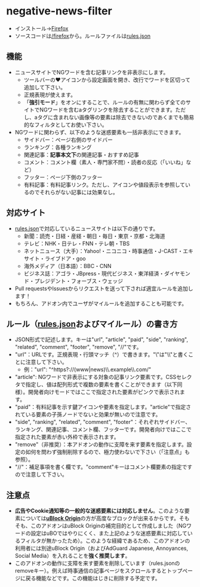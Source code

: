 # negative-news-filter
- インストール→[Firefox](https://addons.mozilla.org/firefox/addon/negative-news-filter/)
- ソースコードは[/firefox](/firefox)から。ルールファイルは[rules.json](/rules.json)
## 機能
- ニュースサイトでNGワードを含む記事リンクを非表示にします。
  - ツールバーの♥アイコンから設定画面を開き、改行でワードを区切って追加して下さい。
  - 正規表現が使えます。
  - 「**強引モード**」をオンにすることで、ルールの有無に関わらず全てのサイトでNGワードを含むaタグリンクを除去することができます。ただし、aタグに含まれない画像等の要素は除去できないのであくまでも簡易的なフィルタとしてお使い下さい。
- NGワードに関わらず、以下のような迷惑要素も一括非表示にできます。
  - サイドバー：ページ右側のサイドバー
  - ランキング：各種ランキング
  - 関連記事：**記事本文下**の関連記事・おすすめ記事
  - コメント：コメント欄（素人・専門家不問）・読者の反応（「いいね」など）
  - フッター：ページ下側のフッター
  - 有料記事：有料記事リンク。ただし、アイコンや値段表示を参照しているのでそれらがない記事には効果なし。
## 対応サイト
- [rules.json](/rules.json)で対応しているニュースサイトは以下の通りです。
  - 新聞：読売・日経・産経・朝日・毎日・東京・京都・北海道
  - テレビ：NHK・日テレ・FNN・テレ朝・TBS
  - ネットニュース（大手）：Yahoo!・ニコニコ・時事通信・J-CAST・エキサイト・ライブドア・goo
  - 海外メディア（日本語）：BBC・CNN
  - ビジネス誌：アゴラ・JBpress・現代ビジネス・東洋経済・ダイヤモンド・プレジデント・フォーブス・ウェッジ
- Pull requestsやIssuesからリクエストを送って下されば適宜ルールを追加します！
- もちろん、アドオン内でユーザがマイルールを追加することも可能です。
## ルール（[rules.json](/rules.json)およびマイルール）の書き方
- JSON形式で記述します。キーは"url", "article", "paid", "side", "ranking", "related", "comment", "footer", "remove", "//"です。
- "url"：URLです。正規表現・行頭マッチ（^）で書きます。"\\"は"\\\\"と書くことに注意して下さい。
  - 例："url":  "^https?://(www|news)\\\\.example\\\\.com/"
- "article": NGワードで非表示にする対象の記事リンク要素です。CSSセレクタで指定し、値は配列形式で複数の要素を書くことができます（以下同様）。開発者向けモードではここで指定された要素がピンクで表示されます。
- "paid"：有料記事を示す鍵アイコンや要素を指定します。"article"で指定されている要素の子孫ノードでないと効果が無いので注意です。
- "side", "ranking", "related", "comment", "footer"：それぞれサイドバー、ランキング、関連記事、コメント欄、フッターです。開発者向けではここで指定された要素が赤い外枠で表示されます。
- "remove"（非推奨）：本アドオンの動作に支障を来す要素を指定します。設定の如何を問わず強制削除するので、極力使わないで下さい（「注意点」も参照）。
- "//"：補足事項を書く欄です。"comment"キーはコメント欄要素の指定ですので注意して下さい。
## 注意点
- **広告やCookie通知等の一般的な迷惑要素には対応しません**。このような要素については[**uBlock Origin**](https://github.com/gorhill/uBlock)の方が高度なブロックが出来るからです。そもそも、このアドオンはuBlock Originの補完目的として作成しました（NGワードの設定はuBOではやりにくく、また上記のような迷惑要素に対応しているフィルタが無かったため）。このような経緯であるため、このアドオンの利用者には別途uBlock Origin（およびAdGuard Japanese, Annoyances, Social Media）を入れることを**強く推奨します**。
- このアドオンの動作に支障を来す要素を削除しています（rules.jsonのremoveキー）。例えば時事通信の記事ページをスクロールするとトップページに戻る機能などです。この機能はじきに削除する予定です。
